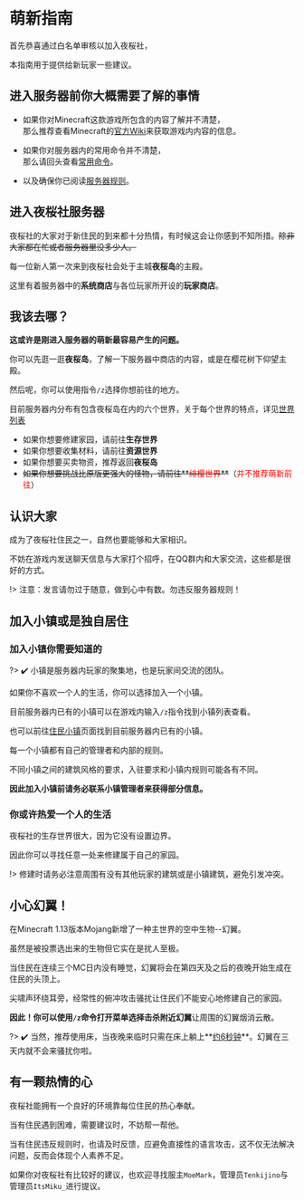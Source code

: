 # 萌新指南

首先恭喜通过白名单审核以加入夜桜社，

本指南用于提供给新玩家一些建议。

## 进入服务器前你大概需要了解的事情

- 如果你对Minecraft这款游戏所包含的内容了解并不清楚，  
  那么推荐查看Minecraft的[官方Wiki](https://minecraft-zh.gamepedia.com/Minecraft_Wiki)来获取游戏内内容的信息。  

- 如果你对服务器内的常用命令并不清楚，  
  那么请回头查看[常用命令](NS_Server/commands.md)。

- 以及确保你已阅读[服务器规则](NS_Server/rules.md)。

## 进入夜桜社服务器

夜桜社的大家对于新住民的到来都十分热情，有时候这会让你感到不知所措。~~除非大家都在忙或者服务器里没多少人。~~

每一位新人第一次来到夜桜社会处于主城**夜桜岛**的主殿。

这里有着服务器中的**系统商店**与各位玩家所开设的**玩家商店**。

## 我该去哪？

**这或许是刚进入服务器的萌新最容易产生的问题。**

你可以先逛一逛**夜桜岛**，了解一下服务器中商店的内容，或是在樱花树下仰望主殿。

然后呢，你可以使用指令`/z`选择你想前往的地方。

目前服务器内分布有包含夜桜岛在内的六个世界，关于每个世界的特点，详见[世界列表](NS_Server/worlds.md)

- 如果你想要修建家园，请前往**生存世界**  
- 如果你想要收集材料，请前往**资源世界**  
- 如果你想要买卖物资，推荐返回**夜桜岛**  
- ~~如果你想要挑战比原版更强大的怪物，请前往**<span style="color: #ff0000;">绯樱世界</span>**~~（<span style="color: #ff0000;">并不推荐萌新前往</span>）

## 认识大家

成为了夜桜社住民之一，自然也要能够和大家相识。

不妨在游戏内发送聊天信息与大家打个招呼，在QQ群内和大家交流，这些都是很好的方式。

!> 注意：发言请勿过于随意，做到心中有数。勿违反服务器规则！

## 加入小镇或是独自居住

### 加入小镇你需要知道的

?> :heavy_check_mark: 小镇是服务器内玩家的聚集地，也是玩家间交流的团队。

如果你不喜欢一个人的生活，你可以选择加入一个小镇。

目前服务器内已有的小镇可以在游戏内输入`/z`指令找到小镇列表查看。

也可以前往[住民小镇](NS_Server/Town.md)页面找到目前服务器内已有的小镇。

每一个小镇都有自己的管理者和内部的规则。

不同小镇之间的建筑风格的要求，入驻要求和小镇内规则可能各有不同。

**因此加入小镇前请务必联系小镇管理者来获得部分信息。**

### 你或许热爱一个人的生活

夜桜社的生存世界很大，因为它没有设置边界。

因此你可以寻找任意一处来修建属于自己的家园。

!> 修建时请务必注意周围有没有其他玩家的建筑或是小镇建筑，避免引发冲突。

## 小心幻翼！

在Minecraft 1.13版本Mojang新增了一种主世界的空中生物--幻翼。

虽然是被投票选出来的生物但它实在是扰人至极。

当住民在连续三个MC日内没有睡觉，幻翼将会在第四天及之后的夜晚开始生成在住民的头顶上。

尖啸声环绕耳旁，经常性的俯冲攻击骚扰让住民们不能安心地修建自己的家园。

**因此！**你可以使用`/z`命令打开菜单选择**击杀附近幻翼**让周围的幻翼烟消云散。

?> :heavy_check_mark: 当然，推荐使用床，当夜晚来临时只需在床上躺上**<span style="text-decoration: underline;">约6秒钟</span>**。幻翼在三天内就不会来骚扰你啦。

## 有一颗热情的心

夜桜社能拥有一个良好的环境靠每位住民的热心奉献。

当有住民遇到困难，需要建议时，不妨帮一帮他。

当有住民违反规则时，也请及时反馈，应避免直接性的语言攻击，这不仅无法解决问题，反而会体现个人素养不足。

如果你对夜桜社有比较好的建议，也欢迎寻找服主`MoeMark`，管理员`Tenkijino`与管理员`ItsMiku_`进行提议。
